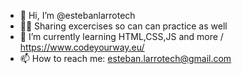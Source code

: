 - 👋 Hi, I’m @estebanlarrotech
- 🏃‍♂️ Sharing excercises so can can practice as well
- 👶 I’m currently learning HTML,CSS,JS and more / https://www.codeyourway.eu/ 
- 📫 How to reach me: esteban.larrotech@gmail.com



<!---
estebanlarrotech/estebanlarrotech is a ✨ special ✨ repository because its `README.md` (this file) appears on your GitHub profile.
You can click the Preview link to take a look at your changes.
--->
